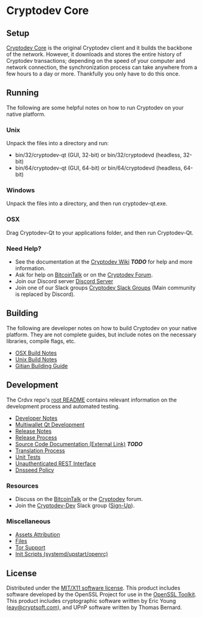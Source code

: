 Cryptodev Core
=====================

Setup
---------------------
[Cryptodev Core](http://cryptodev.tech/wallet) is the original Cryptodev client and it builds the backbone of the network. However, it downloads and stores the entire history of Cryptodev transactions; depending on the speed of your computer and network connection, the synchronization process can take anywhere from a few hours to a day or more. Thankfully you only have to do this once.

Running
---------------------
The following are some helpful notes on how to run Cryptodev on your native platform.

### Unix

Unpack the files into a directory and run:

- bin/32/cryptodev-qt (GUI, 32-bit) or bin/32/cryptodevd (headless, 32-bit)
- bin/64/cryptodev-qt (GUI, 64-bit) or bin/64/cryptodevd (headless, 64-bit)

### Windows

Unpack the files into a directory, and then run cryptodev-qt.exe.

### OSX

Drag Cryptodev-Qt to your applications folder, and then run Cryptodev-Qt.

### Need Help?

* See the documentation at the [Cryptodev Wiki](https://en.bitcoin.it/wiki/Main_Page) ***TODO***
for help and more information.
* Ask for help on [BitcoinTalk](https://bitcointalk.org/index.php?topic=1262920.0) or on the [Cryptodev Forum](http://forum.cryptodev.tech/).
* Join our Discord server [Discord Server](https://discord.cryptodev.tech)
* Join one of our Slack groups [Cryptodev Slack Groups](https://cryptodev.tech/slack-logins/) (Main community is replaced by Discord).

Building
---------------------
The following are developer notes on how to build Cryptodev on your native platform. They are not complete guides, but include notes on the necessary libraries, compile flags, etc.

- [OSX Build Notes](build-osx.md)
- [Unix Build Notes](build-unix.md)
- [Gitian Building Guide](gitian-building.md)

Development
---------------------
The Crdvx repo's [root README](https://github.com/CryptoDevDeveloper/CryptodevCore/blob/master/README.md) contains relevant information on the development process and automated testing.

- [Developer Notes](developer-notes.md)
- [Multiwallet Qt Development](multiwallet-qt.md)
- [Release Notes](release-notes.md)
- [Release Process](release-process.md)
- [Source Code Documentation (External Link)](https://dev.visucore.com/bitcoin/doxygen/) ***TODO***
- [Translation Process](translation_process.md)
- [Unit Tests](unit-tests.md)
- [Unauthenticated REST Interface](REST-interface.md)
- [Dnsseed Policy](dnsseed-policy.md)

### Resources

* Discuss on the [BitcoinTalk](https://bitcointalk.org/index.php?topic=1262920.0) or the [Cryptodev](http://forum.cryptodev.tech/) forum.
* Join the [Cryptodev-Dev](https://cryptodev-dev.slack.com/) Slack group ([Sign-Up](https://cryptodev-dev.herokuapp.com/)).

### Miscellaneous
- [Assets Attribution](assets-attribution.md)
- [Files](files.md)
- [Tor Support](tor.md)
- [Init Scripts (systemd/upstart/openrc)](init.md)

License
---------------------
Distributed under the [MIT/X11 software license](http://www.opensource.org/licenses/mit-license.php).
This product includes software developed by the OpenSSL Project for use in the [OpenSSL Toolkit](https://www.openssl.org/). This product includes
cryptographic software written by Eric Young ([eay@cryptsoft.com](mailto:eay@cryptsoft.com)), and UPnP software written by Thomas Bernard.

